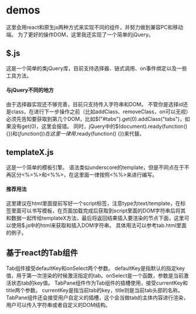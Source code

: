 # demos #
这里会用react和原生js两种方式来实现不同的组件，并努力做到兼容PC和移动端。
为了更好的操作DOM，这里我还实现了一个简单的jQuery。
## $.js ##
这是一个简单的类jQuery库，目前支持选择器、链式调用、on事件绑定以及一些工具方法。
#### 与jQuery不同的地方 ####
由于选择器实现还不够完善，目前只支持传入字符串和DOM。
不管你是选择id还是class，在进行下一步操作之前（比如addClass、removeClass，on可以无视）必须先告知要获取到第几个DOM，比如$("#tabs").get(0).addClass("tabs")，如果没有get(0)，这里会报错。
同时，jQuery中的$(document).ready(function() {})和$(function() {})在这里一律用$.ready(function() {})来代替。
## templateX.js ##
这是一个简单的模板引擎。
语法类似underscore的template，但是不同点在于不再区分<%=%>和<%%>，在这里面一律按照<%%>来进行编写。
#### 推荐用法 ####
这里建议在html里面提前写好一个script标签，注意type为text/template，在标签里面可以书写模板，在页面加载完成后获取到script里面的DOM字符串后将其和数据一起传给templateX方法，最后将返回结果插入要渲染的节点下面，这里可以使用$.js中的html来获取和插入DOM字符串。
具体用法可以参考tab.html里面的例子。
## 基于react的Tab组件 ##
Tab组件接受defaultKey和onSelect两个参数。
defaultKey是指默认的指定key值，用于第一次渲染的时候激活指定的tab。onSelect是一个函数，参数是当前激活状态tab的key值。
TabPane组件作为Tab组件的插槽使用，接受currentKey和title两个参数。
currentKey是指当前tab的key，title则是当前tab头部的名称。
TabPane组件还会接受用户自定义的插槽，这个会当做tab的主体内容进行渲染，用户可以传入字符串或者自定义的DOM结构。
